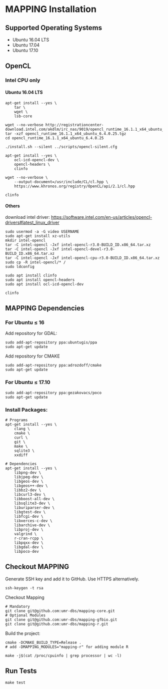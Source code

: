 # MAPPING Installation

## Supported Operating Systems
 * Ubuntu 16.04 LTS
 * Ubuntu 17.04
 * Ubuntu 17.10

## OpenCL

### Intel CPU only

#### Ubuntu 16.04 LTS
```
apt-get install --yes \
    tar \
    wget \
    lsb-core

wget --no-verbose http://registrationcenter-download.intel.com/akdlm/irc_nas/9019/opencl_runtime_16.1.1_x64_ubuntu_6.4.0.25.tgz
tar -xzf opencl_runtime_16.1.1_x64_ubuntu_6.4.0.25.tgz
cd opencl_runtime_16.1.1_x64_ubuntu_6.4.0.25

./install.sh --silent ../scripts/opencl-silent.cfg

apt-get install --yes \
    ocl-icd-opencl-dev \
    opencl-headers \
    clinfo

wget --no-verbose \
    --output-document=/usr/include/CL/cl.hpp \
    https://www.khronos.org/registry/OpenCL/api/2.1/cl.hpp

clinfo
```

#### Others
download intel driver:
https://software.intel.com/en-us/articles/opencl-drivers#latest_linux_driver
```
sudo usermod -a -G video USERNAME
sudo apt-get install xz-utils
mkdir intel-opencl
tar -C intel-opencl -Jxf intel-opencl-r3.0-BUILD_ID.x86_64.tar.xz
tar -C intel-opencl -Jxf intel-opencl-devel-r3.0-BUILD_ID.x86_64.tar.xz
tar -C intel-opencl -Jxf intel-opencl-cpu-r3.0-BUILD_ID.x86_64.tar.xz
sudo cp -R intel-opencl/* /
sudo ldconfig

sudo apt install clinfo
sudo apt install opencl-headers
sudo apt install ocl-icd-opencl-dev

clinfo
```


## MAPPING Dependencies
### For Ubuntu ≤ 16
Add repository for GDAL:
```
sudo add-apt-repository ppa:ubuntugis/ppa
sudo apt-get update
```

Add repository for CMAKE
```
sudo add-apt-repository ppa:adrozdoff/cmake
sudo apt-get update
```

### For Ubuntu ≤ 17.10
```
sudo add-apt-repository ppa:gezakovacs/poco
sudo apt-get update
```

### Install Packages:
```
# Programs
apt-get install --yes \
    clang \
    cmake \
    curl \
    git \
    make \
    sqlite3 \
    xxdiff

# Dependencies
apt-get install --yes \
    libpng-dev \
    libjpeg-dev \
    libgeos-dev \
    libgeos++-dev \
    libbz2-dev \
    libcurl3-dev \
    libboost-all-dev \
    libsqlite3-dev \
    liburiparser-dev \
    libgtest-dev \
    libfcgi-dev \
    libxerces-c-dev \
    libarchive-dev \
    libproj-dev \
    valgrind \
    r-cran-rcpp \
    libpqxx-dev \
    libgdal-dev \
    libpoco-dev
```

## Checkout MAPPING
Generate SSH key and add it to GitHub. Use HTTPS alternatively.
```
ssh-keygen -t rsa
```

Checkout Mapping
```
# Mandatory
git clone git@github.com:umr-dbs/mapping-core.git
# Optional Modules
git clone git@github.com:umr-dbs/mapping-gfbio.git
git clone git@github.com:umr-dbs/mapping-r.git
```

Build the project:
```
cmake -DCMAKE_BUILD_TYPE=Release .
# add -DMAPPING_MODULES="mapping-r" for adding module R

make -j$(cat /proc/cpuinfo | grep processor | wc -l)
```

## Run Tests
```
make test
```
